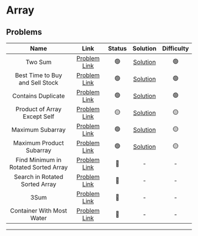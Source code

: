 # Array

## Problems

| Name | Link | Status | Solution | Difficulty |
|:-:|:-:|:-:|:-:|:-:|
| Two Sum  | [Problem Link](https://leetcode.com/problems/two-sum/) |  :green_circle: | [Solution](./two-sum.md) | :green_circle: |
| Best Time to Buy and Sell Stock  | [Problem Link](https://leetcode.com/problems/best-time-to-buy-and-sell-stock/) |  :green_circle: | [Solution](./best-time-to-buy-and-sell-stock.md) | :green_circle: |
| Contains Duplicate  | [Problem Link](https://leetcode.com/problems/contains-duplicate/) |  :green_circle: | [Solution](./contains-duplicate.md) | :green_circle: |
| Product of Array Except Self  | [Problem Link](https://leetcode.com/problems/product-of-array-except-self/) |  :yellow_circle: | [Solution](./product-of-array-except-self.md) | :yellow_circle: |
| Maximum Subarray  | [Problem Link](https://leetcode.com/problems/maximum-subarray/) |  :green_circle: | [Solution](./maximum-subarray.md) | :yellow_circle: |
| Maximum Product Subarray  | [Problem Link](https://leetcode.com/problems/maximum-product-subarray/) |  :green_circle: | [Solution](./maximum-product-subarray.md) | :yellow_circle: |
| Find Minimum in Rotated Sorted Array  | [Problem Link](https://leetcode.com/problems/find-minimum-in-rotated-sorted-array/) |  :red_circle: | - | - |
| Search in Rotated Sorted Array  | [Problem Link](https://leetcode.com/problems/search-in-rotated-sorted-array/) |  :red_circle: | - | - |
| 3Sum  | [Problem Link](https://leetcode.com/problems/3sum/) |  :red_circle: | - | - |
| Container With Most Water  | [Problem Link](https://leetcode.com/problems/container-with-most-water/) |  :red_circle: | - | - |

---
